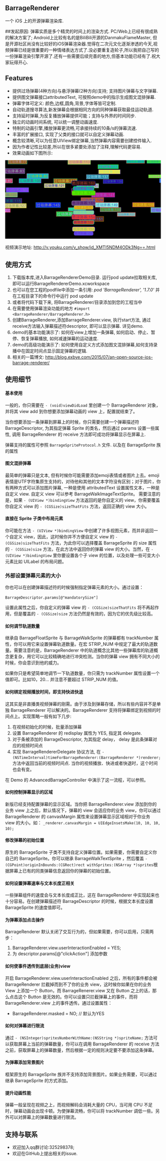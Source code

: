 ## BarrageRenderer
一个 iOS 上的开源弹幕渲染库.

##发起原因:
弹幕实质是多个精灵的时间上的渲染方式. PC/Web上已经有很成熟的解决方案了; Android上比较有名的是BiliBili开源的DanmakuFlameMaster, 但是开源社区尚没有比较好的iOS弹幕渲染器.觉得在二次元文化逐渐渗透的今天,视频弹幕已经是很重要的一种情绪表达方式了.没必要重复造轮子,所以我把自己写的一份弹幕渲染引擎开源了.还有一些需要后续完善的地方,但基本功能已经有了.祝大家玩得开心.

## Features
*  提供过场弹幕(4种方向)与悬浮弹幕(2种方向)支持; 支持图片弹幕与文字弹幕.
*  提供图文弹幕接口attributedText, 可按照demo中的指示生成图文混排弹幕.
*  弹幕字体可定义: 颜色,边框,圆角,背景,字体等皆可定制.
*  自动轨道搜寻算法,新发弹幕会根据相同方向的同种弹幕获取最佳运动轨道.
*  支持延时弹幕,为反复播放弹幕提供可能；支持与外界的时间同步.
*  独立的动画时间系统, 可以统一调整动画速度.
*  特制的动画引擎,播放弹幕更流畅,可承接持续的10条/s的弹幕流速.
*  丰富的扩展接口, 实现了父类的接口就可以自定义弹幕动画.
*  概念较清晰,可以为任意UIView绑定弹幕,当然弹幕内容需要创建控件输入.
*  因为作者记性比较差,所以在很多紧要处添加了注释,理解代码更容易.
*  效果动画如下图所示:

![效果动画](./BarrageRendererDemo.gif)

视频演示地址: http://v.youku.com/v_show/id_XMTI5NDM4ODk3Ng==.html

## 使用方式
1. 下载版本库,进入BarrageRendererDemo目录. 运行pod update拉取相关库, 即可以运行BarrageRendererDemo.xcworkspace
2. 也可以在您工程的podfile中添加一条引用: *pod 'BarrageRenderer', '1.7.0'*  并在工程目录下的命令行中运行 pod update
3. 或者将代码下载下来, 将BarrageRenderer/目录添加到您的工程当中
4. 在需要使用弹幕渲染功能的地方 ``` #import <BarrageRenderer/BarrageRenderer.h> ```
5. 创建BarrageRenderer,添加BarrageRenderer.view, 执行start方法, 通过receive方法输入弹幕描述符descriptor, 即可以显示弹幕. 详见demo.
6. demo的基本功能演示了: 如何在view上增加一条弹幕, 如何启动、停止、暂停、恢复弹幕播放, 如何减速弹幕的运动速度.
7. demo的高级功能演示了: 如何使用自定义方式添加图文混排弹幕,如何支持录播中在固定时间点显示固定弹幕的逻辑.
8. 相关的一篇博文: http://blog.exbye.com/2015/07/an-open-source-ios-barrage-renderer/

## 使用细节
#### 基本使用
一般的，你只需要在 ``` - (void)viewDidLoad ``` 里创建一个 BarrageRenderer 对象，并将其 view add 到你想要添加弹幕动画的 view 上，配置就结束了。

当你想要添加一条弹幕到屏幕上的时候，你只需要创建一个弹幕描述符 BarrageDescriptor, 为其指定弹幕 Sprite 的类名，然后通过 params 设置一些属性, 调用 BarrageRenderer 的 receive 方法即可成功将弹幕显示在屏幕上.

弹幕支持的属性可参照 ``` BarrageSpriteProtocol.h ``` 文件. 以及在 BarrageSprite 族的属性

#### 图文混排弹幕
最简单的弹幕只是文本, 但有时候你可能需要添加emoji表情或者图片上去。emoji表情是UTF字符集原生支持的，对待他和其他的文本字符没有区别；对于图片，你有两种方式可以添加图片弹幕, 一种是使用 attributedText 设置属性文本，一种是自定义 view. 自定义 view 可以参考 BarrageWalkImageTextSprite。 需要注意的是，如果 ``` - (UIView *)bindingView ``` 方法返回的是你自定义的 view，你需要覆盖你自定义 view 的 ``` - (CGSize)sizeThatFits ``` 方法，返回正确的 view 大小。

#### 直接在 Sprite 子类中布局元素
你可能在方法 ``` - (UIView *)bindingView ``` 中创建了许多视图元素，而并非返回一个自定义 view，因此，这时候你并不方便自定义 view 的 ``` - (CGSize)sizeThatFits ``` 方法，为此你可以选择覆盖 BarrageSprite 的 size 属性的 ``` - (CGSize)size ``` 方法，在此方法中返回你的弹幕 view 的大小。当然，在 ``` - (UIView *)bindingView ``` 里你要设置各个子 view 的位置，以及处理一些可变大小元素比如 UILabel 的布局问题。

### 外部设置弹幕元素的大小
你也可以在创建弹幕描述符的时候强制指定弹幕元素的大小。通过设置：

``` BarrageDescriptor.params[@"mandatorySize"] ```

设置此属性之后，你自定义的弹幕 view 的 ``` - (CGSize)sizeThatFits ``` 将不再起作用，但是覆盖的 ``` - (CGSize)size ``` 方法仍然是有效的，因为它的优先级比较高。

#### 如何调节轨道数量

继承自 BarrageFloatSprite 与 BarrageWalkSprite 的弹幕都有 trackNumber 属性，你可以用它来设置弹幕轨道数量。在宏 STRIP_NUM 中规定了最大的轨道数量。需要注意的是，BarrageRenderer 中的轨道概念比其他一些弹幕库的轨道概念更复杂，用它可以比较精确地进行冲突检测。当你的弹幕 view 拥有不同大小的时候，你会意识到他的威力。

如果你只是希望简单地调节一下轨道数量，你只需为 trackNumber 属性设置一个值即可。比如10，20... 并注意不要超过 STRIP_NUM 的值。

#### 如何绑定视频播放时间，即支持快进快退
这其实是非直播类视频弹幕的刚需。由于涉及到弹幕存储，所以有些内容并不是单独 BarrageRenderer 可以解决的。BarrageRenderer 支持将弹幕绑定到视频的时间点上。实现策略一般有如下几步: 

1. 在视频初始化的时候，批量添加弹幕
2. 设置 BarrageRenderer 的 redisplay 属性为 YES, 指定其 delegate.
3. 对于条被添加的 BarrageDescriptor, 为其指定 delay， delay 是此条弹幕对应的视频时间点
4. 实现 BarrageRendererDelegate 协议方法, 在 ``` - (NSTimeInterval)timeForBarrageRenderer:(BarrageRenderer *)renderer; ``` 方法中返回当前的视频时间点. 当你的视频播放、快进或者快退时，这个时间也会有变。

在 Demo 的 AdvancedBarrageController 中演示了这一流程，可以参照。

#### 如何控制弹幕显示的区域
新版已经支持配置弹幕的显示区域。当你把 BarrageRenderer.view 添加到你的业务 view 上之后，默认情况下，弹幕的 view 会适应你的业务 view，你可以通过 BarrageRenderer 的 canvasMargin 属性来设置弹幕显示区域相对于你业务 view 的大小。如：
``` _renderer.canvasMargin = UIEdgeInsetsMake(10, 10, 10, 10); ```

#### 修改弹幕的初始位置
原生的 BarrageSprite 子类不支持自定义弹幕位置。如果需要，你需要自定义你自己的 BarrageSprite。你可以继承 BarrageWalkTextSprite ，然后覆盖 ``` - (CGPoint)originInBounds:(CGRect)rect withSprites:(NSArray *)sprites ```根据屏幕上已有的同类弹幕信息返回你的弹幕的初始位置。

#### 如何设置弹幕速率与文本长度正相关
一些弹幕组件的速度会与文本长度成正比，这在 BarrageRenderer 中实现起来也十分容易。在创建弹幕描述符 BarrageDescriptor 的时候，根据文本长度设置 BarrageSprite 的速度值即可。

#### 为弹幕添加点击操作
BarrageRenderer 默认关闭了交互行为的，但如果需要，你可以启用，只需两步：

1. BarrageRenderer.view.userInteractionEnabled = YES;
2. 为 descriptor.params[@"clickAction"] 添加参数

#### 如何使事件透传到底层(业务)view
开启 BarrageRenderer.view.userInteractionEnabled 之后，所有的事件都会被 BarrageRenderer 拦截掉而到不了你的业务 view，这时候你如果在你的业务 View 上添加一个 Button，而 BarrageRenerer.view 又在 Button 之上的话，那么点击这个 Button 是无效的。你可以设置只拦截弹幕上的事件，而将 BarrageRenderer.view 上的事件透传。通过设置属性：

* BarrageRenderer.masked = NO; // 默认为YES

#### 如何对弹幕进行限流
通过 ``` - (NSInteger)spritesNumberWithName:(NSString *)spriteName; ``` 方法可以获取屏幕上当前的弹幕数量，你可以在调用 BarrageRenderer 的 receive 方法之前，获取屏幕上的弹幕数量，然后根据一定的规则决定要不要添加这条弹幕。
#### 为弹幕添加背景图片
框架原生的 BarrageSprite 族并不支持添加背景图片。如果业务需要，可以通过继承 BarrageSprite 的方式添加。
#### 提升动画性能
弹幕一般呈现在视频之上，而视频解码会消耗大量的 CPU，当可用 CPU 不足时，弹幕动画会出现卡顿。为使弹幕流畅，你可以将 trackNumber 调低一些。另外可以对屏幕上的弹幕数量进行限流。

## 支持与联系
* 欢迎加入qq群讨论:325298378;
* 欢迎在GitHub上提出相关的issue.

